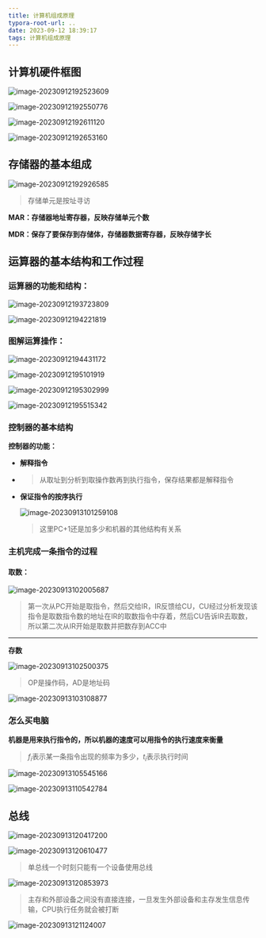 ```yaml
---
title: 计算机组成原理
typora-root-url: ..
date: 2023-09-12 18:39:17
tags: 计算机组成原理
---
```


## 计算机硬件框图

![image-20230912192523609](/images/%E8%AE%A1%E7%AE%97%E6%9C%BA%E7%BB%84%E6%88%90%E5%8E%9F%E7%90%86/image-20230912192523609.png)

![image-20230912192550776](/images/%E8%AE%A1%E7%AE%97%E6%9C%BA%E7%BB%84%E6%88%90%E5%8E%9F%E7%90%86/image-20230912192550776.png)

![image-20230912192611120](/images/%E8%AE%A1%E7%AE%97%E6%9C%BA%E7%BB%84%E6%88%90%E5%8E%9F%E7%90%86/image-20230912192611120.png)

![image-20230912192653160](/images/%E8%AE%A1%E7%AE%97%E6%9C%BA%E7%BB%84%E6%88%90%E5%8E%9F%E7%90%86/image-20230912192653160.png)

## 存储器的基本组成

![image-20230912192926585](/images/%E8%AE%A1%E7%AE%97%E6%9C%BA%E7%BB%84%E6%88%90%E5%8E%9F%E7%90%86/image-20230912192926585.png)

> 存储单元是按址寻访

**MAR：存储器地址寄存器，反映存储单元个数**

**MDR：保存了要保存到存储体，存储器数据寄存器，反映存储字长**

## 运算器的基本结构和工作过程

### 运算器的功能和结构：

![image-20230912193723809](/images/%E8%AE%A1%E7%AE%97%E6%9C%BA%E7%BB%84%E6%88%90%E5%8E%9F%E7%90%86/image-20230912193723809.png)

![image-20230912194221819](/images/%E8%AE%A1%E7%AE%97%E6%9C%BA%E7%BB%84%E6%88%90%E5%8E%9F%E7%90%86/image-20230912194221819.png)



### 图解运算操作：

![image-20230912194431172](/images/%E8%AE%A1%E7%AE%97%E6%9C%BA%E7%BB%84%E6%88%90%E5%8E%9F%E7%90%86/image-20230912194431172.png)

![image-20230912195101919](/images/%E8%AE%A1%E7%AE%97%E6%9C%BA%E7%BB%84%E6%88%90%E5%8E%9F%E7%90%86/image-20230912195101919.png)

![image-20230912195302999](/images/%E8%AE%A1%E7%AE%97%E6%9C%BA%E7%BB%84%E6%88%90%E5%8E%9F%E7%90%86/image-20230912195302999.png)

![image-20230912195515342](/images/%E8%AE%A1%E7%AE%97%E6%9C%BA%E7%BB%84%E6%88%90%E5%8E%9F%E7%90%86/image-20230912195515342.png)





### 控制器的基本结构

**控制器的功能：**

- **解释指令**

- > 从取址到分析到取操作数再到执行指令，保存结果都是解释指令

- **保证指令的按序执行**

  ![image-20230913101259108](/images/%E8%AE%A1%E7%AE%97%E6%9C%BA%E7%BB%84%E6%88%90%E5%8E%9F%E7%90%86/image-20230913101259108.png)

  

  > 这里PC+1还是加多少和机器的其他结构有关系
  

### 主机完成一条指令的过程

#### 取数：

![image-20230913102005687](/images/%E8%AE%A1%E7%AE%97%E6%9C%BA%E7%BB%84%E6%88%90%E5%8E%9F%E7%90%86/image-20230913102005687.png)

> 第一次从PC开始是取指令，然后交给IR，IR反馈给CU，CU经过分析发现该指令是取数指令数的地址在IR的取数指令中存着，然后CU告诉IR去取数，所以第二次从IR开始是取数并把数存到ACC中

****

**存数**

![image-20230913102500375](/images/%E8%AE%A1%E7%AE%97%E6%9C%BA%E7%BB%84%E6%88%90%E5%8E%9F%E7%90%86/image-20230913102500375.png)

> OP是操作码，AD是地址码



 ![image-20230913103108877](/images/%E8%AE%A1%E7%AE%97%E6%9C%BA%E7%BB%84%E6%88%90%E5%8E%9F%E7%90%86/image-20230913103108877.png)

### 怎么买电脑

**机器是用来执行指令的，所以机器的速度可以用指令的执行速度来衡量**

> $f_i$表示某一条指令出现的频率为多少，$t_i$表示执行时间

![image-20230913105545166](/images/%E8%AE%A1%E7%AE%97%E6%9C%BA%E7%BB%84%E6%88%90%E5%8E%9F%E7%90%86/image-20230913105545166.png)

![image-20230913110542784](/images/%E8%AE%A1%E7%AE%97%E6%9C%BA%E7%BB%84%E6%88%90%E5%8E%9F%E7%90%86/image-20230913110542784.png)

## 总线

![image-20230913120417200](/images/%E8%AE%A1%E7%AE%97%E6%9C%BA%E7%BB%84%E6%88%90%E5%8E%9F%E7%90%86/image-20230913120417200.png)



![image-20230913120610477](/images/%E8%AE%A1%E7%AE%97%E6%9C%BA%E7%BB%84%E6%88%90%E5%8E%9F%E7%90%86/image-20230913120610477.png)

> 单总线一个时刻只能有一个设备使用总线

![image-20230913120853973](/images/%E8%AE%A1%E7%AE%97%E6%9C%BA%E7%BB%84%E6%88%90%E5%8E%9F%E7%90%86/image-20230913120853973.png)

> 主存和外部设备之间没有直接连接，一旦发生外部设备和主存发生信息传输，CPU执行任务就会被打断

![image-20230913121124007](/images/%E8%AE%A1%E7%AE%97%E6%9C%BA%E7%BB%84%E6%88%90%E5%8E%9F%E7%90%86/image-20230913121124007.png)
